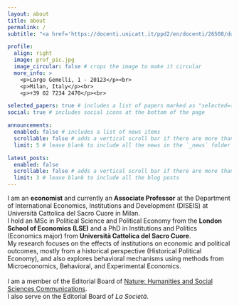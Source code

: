 ```yaml
---
layout: about
title: about
permalink: /
subtitle: "<a href='https://docenti.unicatt.it/ppd2/en/docenti/26508/domenico-rossignoli/profilo'>Università Cattolica del Sacro Cuore, Milano</a>. <br><p>domenico.rossignoli [at] unicatt.it</p>"

profile:
  align: right
  image: prof_pic.jpg
  image_circular: false # crops the image to make it circular
  more_info: >
    <p>Largo Gemelli, 1 - 20123</p><br>
    <p>Milan, Italy</p><br>
    <p>+39 02 7234 2470</p><br>

selected_papers: true # includes a list of papers marked as "selected={true}"
social: true # includes social icons at the bottom of the page

announcements:
  enabled: false # includes a list of news items
  scrollable: false # adds a vertical scroll bar if there are more than 3 news items
  limit: 5 # leave blank to include all the news in the `_news` folder

latest_posts:
  enabled: false
  scrollable: false # adds a vertical scroll bar if there are more than 3 new posts items
  limit: 3 # leave blank to include all the blog posts
---
```


I am an <b>economist</b> and currently an <b>Associate Professor</b> at the Department of International Economics, Institutions and Development (DISEIS) at Università Cattolica del Sacro Cuore in Milan.<br>
I hold an MSc in Political Science and Political Economy from the <b>London School of Economics (LSE)</b> and a PhD in Institutions and Politics (Economics major) from <b>Università Cattolica del Sacro Cuore</b>.<br>
My research focuses on the effects of institutions on economic and political outcomes, mostly from a historical perspective (Historical Political Economy), and also explores behavioral mechanisms using methods from Microeconomics, Behavioral, and Experimental Economics.<br><br>
I am a member of the Editorial Board of <a href="https://www.nature.com/palcomms/editorialboard">Nature: Humanities and Social Sciences Communications</a>.<br>
I also serve on the Editorial Board of <i>La Società</i>.
